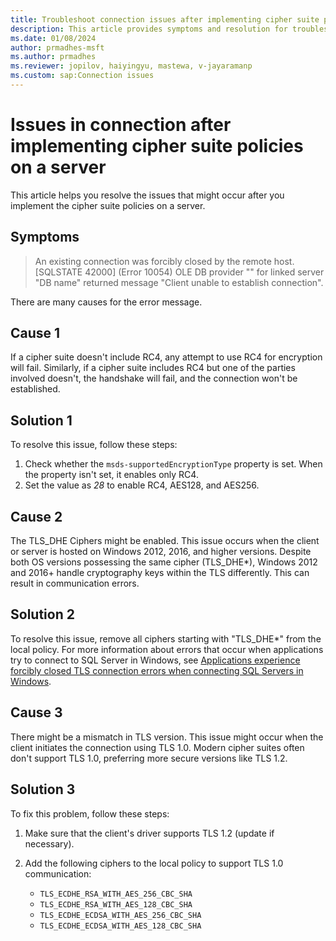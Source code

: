 ```yaml
---
title: Troubleshoot connection issues after implementing cipher suite policies on a server
description: This article provides symptoms and resolution for troubleshooting issues in connection that occur when implementing cipher suite policies.
ms.date: 01/08/2024
author: prmadhes-msft
ms.author: prmadhes
ms.reviewer: jopilov, haiyingyu, mastewa, v-jayaramanp
ms.custom: sap:Connection issues
---
```


# Issues in connection after implementing cipher suite policies on a server

This article helps you resolve the issues that might occur after you implement the cipher suite policies on a server.

## Symptoms

> An existing connection was forcibly closed by the remote host. [SQLSTATE 42000] (Error 10054) OLE DB provider "" for linked server "DB name" returned message "Client unable to establish connection".

There are many causes for the error message.

## Cause 1

If a cipher suite doesn't include RC4, any attempt to use RC4 for encryption will fail. Similarly, if a cipher suite includes RC4 but one of the parties involved doesn't, the handshake will fail, and the connection won't be established.

## Solution 1

To resolve this issue, follow these steps:

1. Check whether the `msds-supportedEncryptionType` property is set. When the property isn't set, it enables only RC4.
1. Set the value as *28* to enable RC4, AES128, and AES256.

## Cause 2

The TLS_DHE Ciphers might be enabled. This issue occurs when the client or server is hosted on Windows 2012, 2016, and higher versions. Despite both OS versions possessing the same cipher (TLS_DHE*), Windows 2012 and 2016+ handle cryptography keys within the TLS differently. This can result in communication errors.

## Solution 2

To resolve this issue, remove all ciphers starting with "TLS_DHE*" from the local policy. For more information about errors that occur when applications try to connect to SQL Server in Windows, see [Applications experience forcibly closed TLS connection errors when connecting SQL Servers in Windows](../../../windows-server/identity/apps-forcibly-closed-tls-connection-errors.md).

## Cause 3

There might be a mismatch in TLS version. This issue might occur when the client initiates the connection using TLS 1.0. Modern cipher suites often don't support TLS 1.0, preferring more secure versions like TLS 1.2.

## Solution 3

To fix this problem, follow these steps:

1. Make sure that the client's driver supports TLS 1.2 (update if necessary).

1. Add the following ciphers to the local policy to support TLS 1.0 communication:

   - `TLS_ECDHE_RSA_WITH_AES_256_CBC_SHA`
   - `TLS_ECDHE_RSA_WITH_AES_128_CBC_SHA`
   - `TLS_ECDHE_ECDSA_WITH_AES_256_CBC_SHA`
   - `TLS_ECDHE_ECDSA_WITH_AES_128_CBC_SHA`
